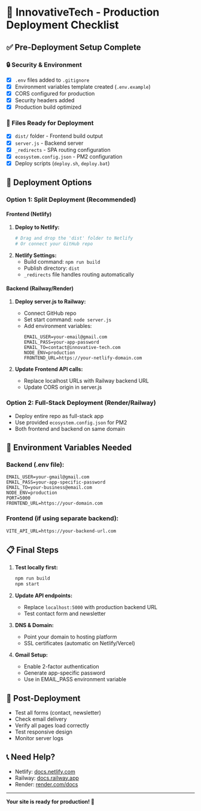 # 🚀 InnovativeTech - Production Deployment Checklist

## ✅ Pre-Deployment Setup Complete

### 🔒 Security & Environment

- [x] `.env` files added to `.gitignore`
- [x] Environment variables template created (`.env.example`)
- [x] CORS configured for production
- [x] Security headers added
- [x] Production build optimized

### 📁 Files Ready for Deployment

- [x] `dist/` folder - Frontend build output
- [x] `server.js` - Backend server
- [x] `_redirects` - SPA routing configuration
- [x] `ecosystem.config.json` - PM2 configuration
- [x] Deploy scripts (`deploy.sh`, `deploy.bat`)

## 🎯 Deployment Options

### Option 1: Split Deployment (Recommended)

#### Frontend (Netlify)

1. **Deploy to Netlify:**
   ```bash
   # Drag and drop the 'dist' folder to Netlify
   # Or connect your GitHub repo
   ```
2. **Netlify Settings:**
   - Build command: `npm run build`
   - Publish directory: `dist`
   - `_redirects` file handles routing automatically

#### Backend (Railway/Render)

1. **Deploy server.js to Railway:**

   - Connect GitHub repo
   - Set start command: `node server.js`
   - Add environment variables:
     ```
     EMAIL_USER=your-email@gmail.com
     EMAIL_PASS=your-app-password
     EMAIL_TO=contact@innovative-tech.com
     NODE_ENV=production
     FRONTEND_URL=https://your-netlify-domain.com
     ```

2. **Update Frontend API calls:**
   - Replace localhost URLs with Railway backend URL
   - Update CORS origin in server.js

### Option 2: Full-Stack Deployment (Render/Railway)

- Deploy entire repo as full-stack app
- Use provided `ecosystem.config.json` for PM2
- Both frontend and backend on same domain

## 🔧 Environment Variables Needed

### Backend (.env file):

```env
EMAIL_USER=your-gmail@gmail.com
EMAIL_PASS=your-app-specific-password
EMAIL_TO=your-business@email.com
NODE_ENV=production
PORT=5000
FRONTEND_URL=https://your-domain.com
```

### Frontend (if using separate backend):

```env
VITE_API_URL=https://your-backend-url.com
```

## 📋 Final Steps

1. **Test locally first:**

   ```bash
   npm run build
   npm start
   ```

2. **Update API endpoints:**

   - Replace `localhost:5000` with production backend URL
   - Test contact form and newsletter

3. **DNS & Domain:**

   - Point your domain to hosting platform
   - SSL certificates (automatic on Netlify/Vercel)

4. **Gmail Setup:**
   - Enable 2-factor authentication
   - Generate app-specific password
   - Use in EMAIL_PASS environment variable

## 🎉 Post-Deployment

- Test all forms (contact, newsletter)
- Check email delivery
- Verify all pages load correctly
- Test responsive design
- Monitor server logs

## 📞 Need Help?

- Netlify: [docs.netlify.com](https://docs.netlify.com)
- Railway: [docs.railway.app](https://docs.railway.app)
- Render: [render.com/docs](https://render.com/docs)

---

**Your site is ready for production! 🚀**
